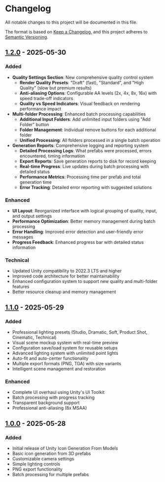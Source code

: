# Changelog

All notable changes to this project will be documented in this file.

The format is based on [Keep a Changelog](https://keepachangelog.com/en/1.0.0/),
and this project adheres to [Semantic Versioning](https://semver.org/spec/v2.0.0.html).

## [1.2.0] - 2025-05-30

### Added
- **Quality Settings Section**: New comprehensive quality control system
    - **Render Quality Presets**: "Draft" (fast), "Standard", and "High Quality" (slow but premium results)
    - **Anti-aliasing Options**: Configurable AA levels (2x, 4x, 8x, 16x) with speed trade-off indicators
    - **Quality vs Speed Indicators**: Visual feedback on rendering performance impact
- **Multi-folder Processing**: Enhanced batch processing capabilities
    - **Additional Input Folders**: Add unlimited input folders using "Add Folder" button
    - **Folder Management**: Individual remove buttons for each additional folder
    - **Unified Processing**: All folders processed in a single batch operation
- **Generation Reports**: Comprehensive logging and reporting system
    - **Detailed Processing Logs**: What prefabs were processed, errors encountered, timing information
    - **Export Reports**: Save generation reports to disk for record keeping
    - **Real-time Progress**: Live updates during batch processing with detailed status
    - **Performance Metrics**: Processing time per prefab and total generation time
    - **Error Tracking**: Detailed error reporting with suggested solutions

### Enhanced
- **UI Layout**: Reorganized interface with logical grouping of quality, input, and output settings
- **Performance Optimization**: Better memory management during batch processing
- **Error Handling**: Improved error detection and user-friendly error messages
- **Progress Feedback**: Enhanced progress bar with detailed status information

### Technical
- Updated Unity compatibility to 2022.3 LTS and higher
- Improved code architecture for better maintainability
- Enhanced configuration system to support new quality and multi-folder features
- Better resource cleanup and memory management

## [1.1.0] - 2025-05-29

### Added
- Professional lighting presets (Studio, Dramatic, Soft, Product Shot, Cinematic, Technical)
- Visual scene mockup system with real-time preview
- Configuration save/load system for reusable setups
- Advanced lighting system with unlimited point lights
- Auto-fit and auto-center functionality
- Multiple export formats (PNG, TGA) with size variants
- Intelligent scene management and restoration

### Enhanced
- Complete UI overhaul using Unity's UI Toolkit
- Batch processing with progress tracking
- Transparent background support
- Professional anti-aliasing (8x MSAA)

## [1.0.0] - 2025-05-28

### Added
- Initial release of Unity Icon Generation From Models
- Basic icon generation from 3D prefabs
- Customizable camera settings
- Simple lighting controls
- PNG export functionality
- Batch processing for multiple prefabs

[1.2.0]: https://github.com/razluta/UnityIconGenerationFromModels/compare/v1.1.0...v1.2.0
[1.1.0]: https://github.com/razluta/UnityIconGenerationFromModels/compare/v1.0.0...v1.1.0
[1.0.0]: https://github.com/razluta/UnityIconGenerationFromModels/releases/tag/v1.0.0